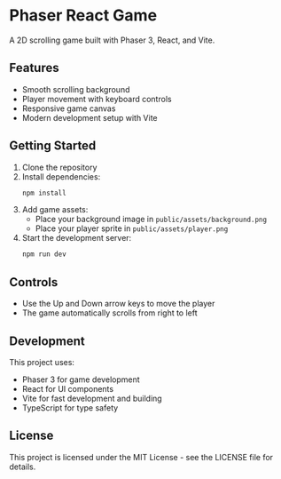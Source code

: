 # Phaser React Game

A 2D scrolling game built with Phaser 3, React, and Vite.

## Features

- Smooth scrolling background
- Player movement with keyboard controls
- Responsive game canvas
- Modern development setup with Vite

## Getting Started

1. Clone the repository
2. Install dependencies:
   ```bash
   npm install
   ```
3. Add game assets:
   - Place your background image in `public/assets/background.png`
   - Place your player sprite in `public/assets/player.png`
4. Start the development server:
   ```bash
   npm run dev
   ```

## Controls

- Use the Up and Down arrow keys to move the player
- The game automatically scrolls from right to left

## Development

This project uses:

- Phaser 3 for game development
- React for UI components
- Vite for fast development and building
- TypeScript for type safety

## License

This project is licensed under the MIT License - see the LICENSE file for details.
